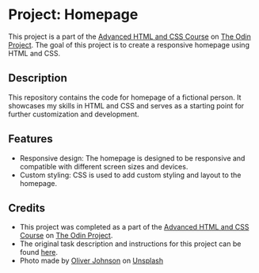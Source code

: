 # Project: Homepage

This project is a part of the [Advanced HTML and CSS Course](https://www.theodinproject.com/paths/full-stack-javascript/courses/advanced-html-and-css) on [The Odin Project](https://www.theodinproject.com/). The goal of this project is to create a responsive homepage using HTML and CSS.

## Description

This repository contains the code for homepage of a fictional person. It showcases my skills in HTML and CSS and serves as a starting point for further customization and development.

## Features

- Responsive design: The homepage is designed to be responsive and compatible with different screen sizes and devices.
- Custom styling: CSS is used to add custom styling and layout to the homepage.

## Credits

- This project was completed as a part of the [Advanced HTML and CSS Course](https://www.theodinproject.com/paths/full-stack-javascript/courses/advanced-html-and-css) on [The Odin Project](https://www.theodinproject.com/).
- The original task description and instructions for this project can be found [here](https://www.theodinproject.com/lessons/node-path-advanced-html-and-css-homepage).
- Photo made by [Oliver Johnson](https://unsplash.com/@olicansee) on [Unsplash](https://unsplash.com/)
